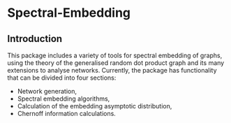 # Spectral-Embedding

## Introduction

This package includes a variety of tools for spectral embedding of graphs, using the theory of the generalised random dot product graph and its many extensions to analyse networks. Currently, the package has functionality that can be divided into four sections:
- Network generation,
- Spectral embedding algorithms,
- Calculation of the embedding asymptotic distribution,
- Chernoff information calculations.
